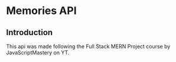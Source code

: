 # Memories API

## Introduction
This api was made following the Full Stack MERN Project course by JavaScriptMastery on YT. 
